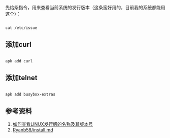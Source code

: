 先给条指令，用来查看当前系统的发行版本（这条蛮好用的，目前我的系统都能用这个）：

~~~

cat /etc/issue

~~~

## 添加curl

~~~

apk add curl

~~~

## 添加telnet

~~~

apk add busybox-extras

~~~

## 参考资料

1. [如何查看LINUX发行版的名称及其版本号](https://www.qiancheng.me/post/coding/show-linux-issue-version)
2. [Ryanb58/install.md](https://gist.github.com/Ryanb58/9e63e186981090d4f2de8ec0ea420e1d)